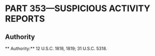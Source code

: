 # PART 353—SUSPICIOUS ACTIVITY REPORTS


## Authority

** Authority:** 12 U.S.C. 1818, 1819; 31 U.S.C. 5318.


